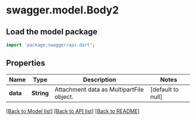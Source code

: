 # swagger.model.Body2

## Load the model package
```dart
import 'package:swagger/api.dart';
```

## Properties
Name | Type | Description | Notes
------------ | ------------- | ------------- | -------------
**data** | **String** | Attachment data as MultipartFile object. | [default to null]

[[Back to Model list]](../README.md#documentation-for-models) [[Back to API list]](../README.md#documentation-for-api-endpoints) [[Back to README]](../README.md)

